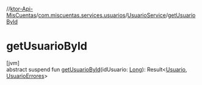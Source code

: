 //[ktor-Api-MisCuentas](../../../index.md)/[com.miscuentas.services.usuarios](../index.md)/[UsuarioService](index.md)/[getUsuarioById](get-usuario-by-id.md)

# getUsuarioById

[jvm]\
abstract suspend fun [getUsuarioById](get-usuario-by-id.md)(idUsuario: [Long](https://kotlinlang.org/api/latest/jvm/stdlib/kotlin/-long/index.html)): Result&lt;[Usuario](../../com.miscuentas.models/-usuario/index.md), [UsuarioErrores](../../com.miscuentas.errors/-usuario-errores/index.md)&gt;
